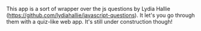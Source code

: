 This app is a sort of wrapper over the js questions by Lydia Hallie (https://github.com/lydiahallie/javascript-questions). It let's you go through them with a quiz-like web app. It's still under construction though!
